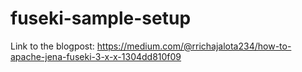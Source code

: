 # fuseki-sample-setup

Link to the blogpost: https://medium.com/@rrichajalota234/how-to-apache-jena-fuseki-3-x-x-1304dd810f09 
